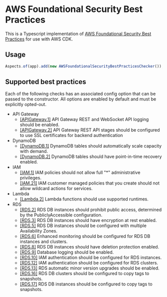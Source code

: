 # AWS Foundational Security Best Practices

This is a Typescript implementation of [AWS Foundational Security Best Practices](https://docs.aws.amazon.com/securityhub/latest/userguide/securityhub-standards-fsbp-controls.html) for use with AWS CDK.

## Usage

```ts
Aspects.of(app).add(new AWSFoundationalSecurityBestPracticesChecker());
```

## Supported best practices

Each of the following checks has an associated config option that can be passed to the constructor. All options are enabled by default and must be explicitly opted-out.

- API Gateway
  - [[APIGateway.1]](https://docs.aws.amazon.com/securityhub/latest/userguide/securityhub-standards-fsbp-controls.html#fsbp-apigateway-1) API Gateway REST and WebSocket API logging should be enabled.
  - [[APIGateway.2]](https://docs.aws.amazon.com/securityhub/latest/userguide/securityhub-standards-fsbp-controls.html#fsbp-apigateway-2) API Gateway REST API stages should be configured to use SSL certificates for backend authentication
- DynamoDB
  - [[DynamoDB.1]](https://docs.aws.amazon.com/securityhub/latest/userguide/securityhub-standards-fsbp-controls.html#fsbp-dynamodb-1) DynamoDB tables should automatically scale capacity with demand.
  - [[DynamoDB.2]](https://docs.aws.amazon.com/securityhub/latest/userguide/securityhub-standards-fsbp-controls.html#fsbp-dynamodb-2) DynamoDB tables should have point-in-time recovery enabled.
- IAM
  - [[IAM.1]](https://docs.aws.amazon.com/securityhub/latest/userguide/securityhub-standards-fsbp-controls.html#fsbp-iam-1) IAM policies should not allow full "\*" administrative privileges.
  - [[IAM.21]](https://docs.aws.amazon.com/securityhub/latest/userguide/securityhub-standards-fsbp-controls.html#fsbp-iam-21) IAM customer managed policies that you create should not allow wildcard actions for services.
- Lambda
  - [[Lambda.2]](https://docs.aws.amazon.com/securityhub/latest/userguide/securityhub-standards-fsbp-controls.html#fsbp-lambda-2) Lambda functions should use supported runtimes.
- RDS
  - [[RDS.2]](https://docs.aws.amazon.com/securityhub/latest/userguide/securityhub-standards-fsbp-controls.html#fsbp-rds-2) RDS DB instances should prohibit public access, determined by the PubliclyAccessible configuration.
  - [[RDS.3]](https://docs.aws.amazon.com/securityhub/latest/userguide/securityhub-standards-fsbp-controls.html#fsbp-rds-3) RDS DB instances should have encryption at rest enabled.
  - [[RDS.5]](https://docs.aws.amazon.com/securityhub/latest/userguide/securityhub-standards-fsbp-controls.html#fsbp-rds-5) RDS DB instances should be configured with multiple Availability Zones.
  - [[RDS.6]](https://docs.aws.amazon.com/securityhub/latest/userguide/securityhub-standards-fsbp-controls.html#fsbp-rds-6) Enhanced monitoring should be configured for RDS DB instances and clusters.
  - [[RDS.8]](https://docs.aws.amazon.com/securityhub/latest/userguide/securityhub-standards-fsbp-controls.html#fsbp-rds-8) RDS DB instances should have deletion protection enabled.
  - [[RDS.9]](https://docs.aws.amazon.com/securityhub/latest/userguide/securityhub-standards-fsbp-controls.html#fsbp-rds-9) Database logging should be enabled.
  - [[RDS.10]](https://docs.aws.amazon.com/securityhub/latest/userguide/securityhub-standards-fsbp-controls.html#fsbp-rds-10) IAM authentication should be configured for RDS instances.
  - [[RDS.12]](https://docs.aws.amazon.com/securityhub/latest/userguide/securityhub-standards-fsbp-controls.html#fsbp-rds-12) IAM authentication should be configured for RDS clusters.
  - [[RDS.13]](https://docs.aws.amazon.com/securityhub/latest/userguide/securityhub-standards-fsbp-controls.html#fsbp-rds-13) RDS automatic minor version upgrades should be enabled.
  - [[RDS.16]](https://docs.aws.amazon.com/securityhub/latest/userguide/securityhub-standards-fsbp-controls.html#fsbp-rds-16) RDS DB clusters should be configured to copy tags to snapshots.
  - [[RDS.17]](https://docs.aws.amazon.com/securityhub/latest/userguide/securityhub-standards-fsbp-controls.html#fsbp-rds-17) RDS DB instances should be configured to copy tags to snapshots.
